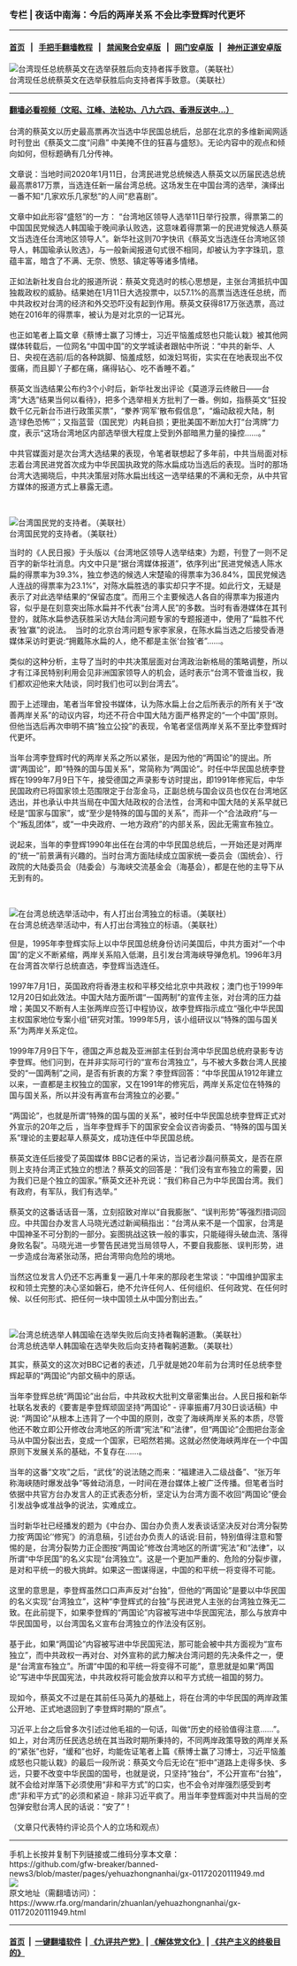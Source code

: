 ### 专栏 | 夜话中南海：今后的两岸关系   不会比李登辉时代更坏
------------------------

#### [首页](https://github.com/gfw-breaker/banned-news3/blob/master/README.md) &nbsp;&nbsp;|&nbsp;&nbsp; [手把手翻墙教程](https://github.com/gfw-breaker/guides/wiki) &nbsp;&nbsp;|&nbsp;&nbsp; [禁闻聚合安卓版](https://github.com/gfw-breaker/bn-android) &nbsp;&nbsp;|&nbsp;&nbsp; [网门安卓版](https://github.com/oGate2/oGate) &nbsp;&nbsp;|&nbsp;&nbsp; [神州正道安卓版](https://github.com/SzzdOgate/update) 



<div id="headerimg">
 <img alt="台湾现任总统蔡英文在选举获胜后向支持者挥手致意。（美联社）" src="https://www.rfa.org/mandarin/zhuanlan/yehuazhongnanhai/gx-01172020111949.html/1/@@images/3dce3bdd-fbbc-45be-a7ff-08e1485a8a4c.jpeg" title="台湾现任总统蔡英文在选举获胜后向支持者挥手致意。（美联社）"/>
 <div id="headerimgcontents">
  <div id="headerimgcaption">
   <span>
    台湾现任总统蔡英文在选举获胜后向支持者挥手致意。（美联社）
   </span>
   <!-- zoomattribute -->
  </div>
  <!-- headerimgcaption -->
 </div>
 <!-- headerimagecontents -->
</div>

<hr/>


#### [翻墙必看视频（文昭、江峰、法轮功、八九六四、香港反送中...）](http://167.172.214.107/home.html)

<div id="storytext">
 <div>
  <div class="slot_header">
  </div>
 </div>
 <p>
  台湾的蔡英文以历史最高票再次当选中华民国总统后，总部在北京的多维新闻网适时刊登出《蔡英文二度“问鼎” 中美掩不住的狂喜与盛怒》。无论内容中的观点和倾向如何，但标题确有几分传神。
  <br/>
  <br/>
  文章说：当地时间2020年1月11日，台湾民进党总统候选人蔡英文以历届民选总统最高票817万票，当选连任新一届台湾总统。这场发生在中国台湾的选举，演绎出一番不知“几家欢乐几家愁”的人间“悲喜剧”。
  <br/>
  <br/>
  文章中如此形容“盛怒”的一方： “台湾地区领导人选举11日举行投票，得票第二的中国国民党候选人韩国瑜于晚间承认败选，这意味着得票第一的民进党候选人蔡英文当选连任台湾地区领导人”。新华社这则70字快讯《蔡英文当选连任台湾地区领导人，韩国瑜承认败选》，与一般新闻报道句式很不相同，却被认为字字珠玑，意蕴丰富，暗含了不满、无奈、愤怒、镇定等等诸多情绪。
  <br/>
  <br/>
  正如法新社发自台北的报道所说：蔡英文竞选时的核心思想是，主张台湾抵抗中国独裁政权的威胁。结果她在1月11日大选投票中，以57.1%的高票当选连任总统，而中共政权对台湾的经济和外交恐吓没有起到作用。蔡英文获得817万张选票，高过她在2016年的得票率，被认为是对北京的一记耳光。
  <br/>
  <br/>
  也正如笔者上篇文章《蔡博士赢了习博士，习近平恼羞成怒也只能认栽》被其他网媒体转载后，一位网名“中国中国”的文学城读者跟帖中所说：“中共的新华、人日、央视在选前/后的各种跳脚、恼羞成怒，如泼妇骂街，实实在在地表现出不仅蛋痛，而且脚丫子都在痛，痛得钻心、吃不香睡不着。”
  <br/>
  <br/>
  蔡英文当选结果公布约3个小时后，新华社发出评论《莫道浮云终敝日——台湾“大选”结果当何以看待》，把多个选举相关方批判了一番。例如，指蔡英文“狂投数千亿元新台币进行政策买票”，“豢养‘网军’散布假信息”，“煽动敌视大陆，制造‘绿色恐怖’”；又指蓝营（国民党）内耗自损；更批美国不断加大打“台湾牌”力度，表示“这场台湾地区内部选举很大程度上受到外部暗黑力量的操控……。”
  <br/>
  <br/>
  中共官媒面对是次台湾大选结果的表现，令笔者联想起了多年前，中共当局面对标志着台湾民进党首次成为中华民国执政党的陈水扁成功当选后的表现。当时的那场台湾大选揭晓后，中共决策层对陈水扁出线这一选举结果的不满和无奈，从中共官方媒体的报道方式上暴露无遗。
 </p>
 <p>
  <br/>
  <div class="image-inline captioned" style="width:1740px;">
   <div style="width:1740px;">
    <img alt="台湾国民党的支持者。（美联社）" src="https://www.rfa.org/mandarin/zhuanlan/yehuazhongnanhai/gx-01172020111949.html/AP_20011512995645.jpg" title="台湾国民党的支持者。（美联社）"/>
   </div>
   <div class="image-caption">
    <span style="width:1740px;">
     台湾国民党的支持者。（美联社）
    </span>
    <span class="copyright">
    </span>
   </div>
  </div>
 </p>
 <p>
  当时的《人民日报》于头版以《台湾地区领导人选举结束》为题，刊登了一则不足百字的新华社消息。内文中只是“据台湾媒体报道”，依序列出“民进党候选人陈水扁的得票率为39.3%，独立参选的候选人宋楚瑜的得票率为36.84%，国民党候选人连战的得票率为23.1%”，对陈水扁胜选的事实却只字不提。如此行文，无疑是表示了对此选举结果的“保留态度”。而用三个主要候选人各自的得票率为报道内容，似乎是在刻意突出陈水扁并不代表“台湾人民”的多数。当时有香港媒体在其刊登的，就陈水扁参选获胜采访大陆台湾问题专家的专题报道中，使用了“扁胜不代表‘独’赢”的说法。  当时的北京台湾问题专家李家泉，在陈水扁当选之后接受香港媒体采访时更说:“拥戴陈水扁的人，绝不都是主张‘台独’者”……。
  <br/>
  <br/>
  类似的这种分析，主导了当时的中共决策层面对台湾政治新格局的策略调整，所以才有江泽民特别利用会见非洲国家领导人的机会，适时表示“台湾不管谁当权，我们都欢迎他来大陆谈，同时我们也可以到台湾去”。
  <br/>
  <br/>
  囿于上述理由，笔者当年曾投书媒体，认为陈水扁上台之后所表示的所有关于“改善两岸关系”的动议内容，均还不苻合中国大陆方面严格界定的“一个中国”原则。但他当选后再次申明不搞“独立公投”的表现，令笔者坚信两岸关系不至比李登辉时代更坏。
  <br/>
  <br/>
  当年台湾李登辉时代的两岸关系之所以紧张，是因为他的“两国论”的提出。所谓“两国论”，即“特殊的国与国关系”，常简称为“两国论”。时任中华民国总统李登辉在1999年7月9日下午，接受德国之声录影专访时提出，即1991年修宪后，中华民国政府已将国家领土范围限定于台澎金马，正副总统与国会议员也仅在台湾地区选出，并也承认中共当局在中国大陆政权的合法性，台湾和中国大陆的关系早就已经是“国家与国家”，或“至少是特殊的国与国的关系”，而非一个“合法政府”与一个“叛乱团体”，或“一中央政府、一地方政府”的内部关系，因此无需宣布独立。
  <br/>
  <br/>
  说起来，当年的李登辉1990年出任在台湾的中华民国总统后，一开始还是对两岸的“统一”前景满有兴趣的。当时台湾方面陆续成立国家统一委员会（国统会）、行政院的大陆委员会（陆委会）与海峡交流基金会（海基会），都是在他的主导下从无到有的。
 </p>
 <p>
  <br/>
  <div class="image-inline captioned" style="width:1684px;">
   <div style="width:1684px;">
    <img alt="在台湾总统选举活动中，有人打出台湾独立的标语。（美联社）" src="https://www.rfa.org/mandarin/zhuanlan/yehuazhongnanhai/gx-01172020111949.html/AP_20011373963011.jpg" title="在台湾总统选举活动中，有人打出台湾独立的标语。（美联社）"/>
   </div>
   <div class="image-caption">
    <span style="width:1684px;">
     在台湾总统选举活动中，有人打出台湾独立的标语。（美联社）
    </span>
    <span class="copyright">
    </span>
   </div>
  </div>
 </p>
 <p>
  但是，1995年李登辉实际上以中华民国总统身份访问美国后，中共方面对“一个中国”的定义不断紧缩，两岸关系陷入低潮，且引发台湾海峡导弹危机。1996年3月在台湾首次举行总统直选，李登辉当选连任。
  <br/>
  <br/>
  1997年7月1日，英国政府将香港主权和平移交给北京中共政权；澳门也于1999年12月20日如此效法。中国大陆方面所谓“一国两制”的宣传主张，对台湾的压力益增；美国又不断有人主张两岸应签订中程协议，故李登辉指示成立“强化中华民国主权国家地位专案小组”研究对策。1999年5月，该小组研议以“特殊的国与国关系”为两岸关系定位。
  <br/>
  <br/>
  1999年7月9日下午，德国之声总裁及亚洲部主任到台湾中华民国总统府录影专访李登辉。他们问到，在并非实际可行的“宣布台湾独立”，与不被大多数台湾人民接受的“一国两制”之间，是否有折衷的方案？李登辉回答：“中华民国从1912年建立以来，一直都是主权独立的国家，又在1991年的修宪后，两岸关系定位在特殊的国与国关系，所以并没有再宣布台湾独立的必要。”
  <br/>
  <br/>
  “两国论”，也就是所谓“特殊的国与国的关系”，被时任中华民国总统李登辉正式对外宣示的20年之后 ，当年李登辉手下的国家安全会议咨询委员、“特殊的国与国关系”理论的主要起草人蔡英文，成功连任中华民国总统。
  <br/>
  <br/>
  蔡英文连任后接受了英国媒体 BBC记者的采访，当记者沙磊问蔡英文，是否在原则上支持台湾正式独立的想法？蔡英文的回答是：“我们没有宣布独立的需要，因为我们已是个独立的国家。”蔡英文还补充说：“我们称自己为中华民国台湾。我们有政府，有军队，我们有选举。”
  <br/>
  <br/>
  蔡英文的这番话话音一落，立刻招致对岸以“自我膨胀”、“误判形势”等强烈措词回应。中共国台办发言人马晓光透过新闻稿指出：“台湾从来不是一个国家，台湾是中国神圣不可分割的一部分。妄图挑战这铁一般的事实，只能碰得头破血流、落得身败名裂”。马晓光进一步警告民进党当局领导人，不要自我膨胀、误判形势，进一步造成台海紧张动荡，把台湾带向危险的境地。
  <br/>
  <br/>
  当然这位发言人仍还不忘再重复一遍几十年来的那段老生常谈：“中国维护国家主权和领土完整的决心坚如磐石，绝不允许任何人、任何组织、任何政党、在任何时候、以任何形式、把任何一块中国领土从中国分割出去。”
 </p>
 <p>
  <br/>
  <div class="image-inline captioned" style="width:1797px;">
   <div style="width:1797px;">
    <img alt="台湾总统选举人韩国瑜在选举失败后向支持者鞠躬道歉。（美联社）" src="https://www.rfa.org/mandarin/zhuanlan/yehuazhongnanhai/gx-01172020111949.html/AP_20011474311979.jpg" title="台湾总统选举人韩国瑜在选举失败后向支持者鞠躬道歉。（美联社）"/>
   </div>
   <div class="image-caption">
    <span style="width:1797px;">
     台湾总统选举人韩国瑜在选举失败后向支持者鞠躬道歉。（美联社）
    </span>
    <span class="copyright">
    </span>
   </div>
  </div>
 </p>
 <p>
  其实，蔡英文的这次对BBC记者的表述，几乎就是她20年前为台湾时任总统李登辉起草的“两国论”内部文稿中的原话。
  <br/>
  <br/>
  当年李登辉总统“两国论”出台后，中共政权大批判文章密集出台。人民日报和新华社联名发表的《要害是李登辉顽固坚持“两国论” - 评辜振甫7月30日谈话稿》中说: “两国论”从根本上违背了一个中国的原则，改变了海峡两岸关系的本质，尽管他还不敢立即公开修改台湾地区的所谓“宪法”和“法律”，但“两国论”企图把台澎金马从中国分裂出去，变成一个国家，已昭然若揭。这就必然使海峡两岸在一个中国原则下发展关系的基础，不复存在……。
  <br/>
  <br/>
  当年的这番“文攻”之后，“武伐”的说法随之而来：“福建进入二级战备”、“张万年称海峡随时爆发战争”等耸动消息，一时间在港台媒体上被广泛传播。但笔者当时依据中共官方台办发言人的正式表态分析，坚定认为台湾方面不收回“两国论”便会引发战争或准战争的说法，实难成立。
  <br/>
  <br/>
  当时新华社已经播发的题为《中台办、国台办负责人发表谈话坚决反对台湾分裂势力按‘两国论’‘修宪’》的消息稿，引述台办负责人的话说:目前，特别值得注意和警惕的是，台湾分裂势力正企图按“两国论”修改台湾地区的所谓“宪法”和“法律”，以所谓“中华民国”的名义实现“台湾独立”。这是一个更加严重的、危险的分裂步骤，是对和平统一的极大挑衅。如果这一图谋得逞，中国的和平统一将变得不可能。
  <br/>
  <br/>
  这里的意思是，李登辉虽然口口声声反对“台独”，但他的“两国论”是要以中华民国的名义实现“台湾独立”，这种“李登辉式的台独”与民进党人主张的台湾独立殊无二致。在此前提下，如果李登辉的“两国论”内容被写进中华民国宪法，那么与放弃中华民国国号，以台湾国名义宣布台湾独立的作法没有区别。
  <br/>
  <br/>
  基于此，如果“两国论”内容被写进中华民国宪法，那可能会被中共方面视为“宣布独立”，而中共政权一再对台、对外宣称的武力解决台湾问题的先决条件之一，便是“台湾宣布独立”。所谓“中国的和平统一将变得不可能”，意思就是如果“两国论”写进中华民国宪法，中共政权将可能会放弃以和平方式统一祖国的努力。
  <br/>
  <br/>
  现如今，蔡英文不过是在其前任马英九的基础上，将在台湾的中华民国的两岸政策公开地、正式地退回到了李登辉时期的“原点”。
  <br/>
  <br/>
  习近平上台之后曾多次引述过他毛祖的一句话，叫做“历史的经验值得注意……”。如上，对台湾历任民选总统在其当政时期所秉持的，不同两岸政策导致的两岸关系的“紧张”也好，“缓和”也好，均能佐证笔者上篇《蔡博士赢了习博士，习近平恼羞成怒也只能认栽》的最后一段所说：蔡英文今后无论在“拒中”道路上走得多快、多远，只要不改变中华民国的国号，也就是说，只坚持“独台”，不公开宣布“台独”，就不会给对岸落下必须使用“非和平方式”的口实，也不会令对岸强烈感受到考虑“非和平方式”的必须和紧迫 - 除非习近平疯了。用当年李登辉面对中共当局的空包弹安慰台湾人民的话说：“安了”！
  <br/>
  <br/>
  （文章只代表特约评论员个人的立场和观点）
 </p>
</div>

<hr/>
手机上长按并复制下列链接或二维码分享本文章：<br/>
https://github.com/gfw-breaker/banned-news3/blob/master/pages/yehuazhongnanhai/gx-01172020111949.md <br/>
<a href='https://github.com/gfw-breaker/banned-news3/blob/master/pages/yehuazhongnanhai/gx-01172020111949.md'><img src='https://github.com/gfw-breaker/banned-news3/blob/master/pages/yehuazhongnanhai/gx-01172020111949.md.png'/></a> <br/>
原文地址（需翻墙访问）：https://www.rfa.org/mandarin/zhuanlan/yehuazhongnanhai/gx-01172020111949.html


------------------------
#### [首页](https://github.com/gfw-breaker/banned-news3/blob/master/README.md) &nbsp;|&nbsp; [一键翻墙软件](https://github.com/gfw-breaker/nogfw/blob/master/README.md) &nbsp;| [《九评共产党》](https://github.com/gfw-breaker/9ping.md/blob/master/README.md#九评之一评共产党是什么) | [《解体党文化》](https://github.com/gfw-breaker/jtdwh.md/blob/master/README.md) | [《共产主义的终极目的》](https://github.com/gfw-breaker/gczydzjmd.md/blob/master/README.md)


<img src='http://gfw-breaker.win/banned-news3/pages/yehuazhongnanhai/gx-01172020111949.md' width='0px' height='0px'/>